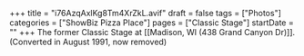+++
title = "i76AzqAxlKg8Tm4XrZkL.avif"
draft = false
tags = ["Photos"]
categories = ["ShowBiz Pizza Place"]
pages = ["Classic Stage"]
startDate = ""
+++
The former Classic Stage at [[Madison, WI (438 Grand Canyon Dr)]]. (Converted in August 1991, now removed)
